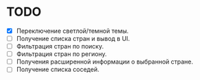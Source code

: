 # TODO

- [x] Переключение светлой/темной темы.
- [ ] Получение списка стран и вывод в UI.
- [ ] Фильтрация стран по поиску.
- [ ] Фильтрация стран по региону.
- [ ] Получения расширенной информации о выбранной стране.
- [ ] Получение списка соседей.
